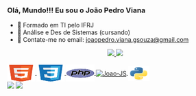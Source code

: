 ### Olá, Mundo!!! Eu sou o João Pedro Viana
- 🔭 Formado em TI pelo IFRJ
- 🌱 Análise e Des de Sistemas (cursando)
- 💬 Contate-me no email: joaopedro.viana.gsouza@gmail.com

<div align="center">
  <a href="https://github.com/JoaoZalli">
  <img height="180em" src="https://github-readme-stats.vercel.app/api?username=JoaoZalli&show_icons=true&theme=gruvbox&include_all_commits=true&count_private=true"/>
  <img height="180em" src="https://github-readme-stats.vercel.app/api/top-langs/?username=JoaoZalli&layout=compact&langs_count=7&theme=gruvbox"/>
</div>
<div style="display: inline_block"><br>
  <img align="center" alt="Joao-HTML" height="40" width="65" src="https://raw.githubusercontent.com/devicons/devicon/master/icons/html5/html5-original.svg">
  <img align="center" alt="Joao-CSS" height="40" width="65" src="https://raw.githubusercontent.com/devicons/devicon/master/icons/css3/css3-original.svg">
  <img align="center" alt="Joao-PHP" height="40" width="65" src="https://raw.githubusercontent.com/devicons/devicon/master/icons/php/php-original.svg">
  <img align="center" alt="Joao-JS" height="35" width="50" src="https://cdn.jsdelivr.net/gh/devicons/devicon/icons/javascript/javascript-original.svg">
  <img align="center" alt="Joao-JS" height="35" width="50" src="https://raw.githubusercontent.com/devicons/devicon/master/icons/python/python-original.svg">

</div>
<div>
   <a href = "mailto:joaopedro.viana.gsouza@gmail.com"><img src="https://img.shields.io/badge/Gmail-D14836?style=for-the-badge&logo=gmail&logoColor=white"></a>
   <a href="https://www.linkedin.com/in/joao-pedro-gon%C3%A7alves-viana-de-souza-a33a84242/" target="_blank"><img src="https://img.shields.io/badge/-LinkedIn-%230077B5?style=for-the-badge&logo=linkedin&logoColor=white" target="_blank"></a> 
</div>

